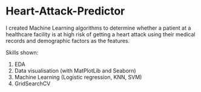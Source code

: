 # Heart-Attack-Predictor
I created Machine Learning algorithms to determine whether a patient at a healthcare facility is at high risk of getting a heart attack using their medical records and demographic factors as the features.

Skills shown:
1. EDA
2. Data visualisation (with MatPlotLib and Seaborn)
3. Machine Learning (Logistic regression, KNN, SVM)
4. GridSearchCV 
